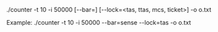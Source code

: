 ./counter -t 10 -i 50000 [--bar=<sense>] [--lock=<tas, ttas, mcs, ticket>] -o o.txt

Example:
./counter -t 10 -i 50000 --bar=sense --lock=tas -o o.txt
